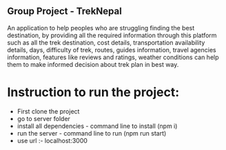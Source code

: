 ## Group Project - TrekNepal

An application to help peoples who are struggling finding the best destination, by providing all the required information through this platform such as all the trek destination, cost details, transportation availability details, days, difficulty of trek,  routes, guides information, travel agencies information, features like reviews and ratings, weather conditions can help them to make informed decision about trek plan in best way.

# Instruction to run the project:

* First clone the project
* go to server folder
* install all dependencies - command line to install (npm i)
* run the server - command line to run (npm run start)
* use url :- localhost:3000 
